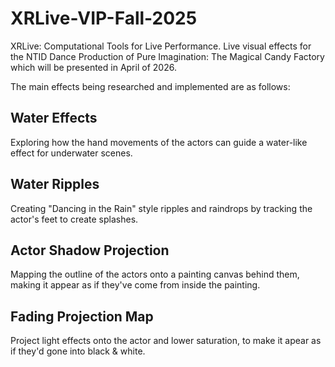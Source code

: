# XRLive-VIP-Fall-2025
XRLive: Computational Tools for Live Performance. Live visual effects for the NTID Dance Production of Pure Imagination: The Magical Candy Factory which will be presented in April of 2026.

The main effects being researched and implemented are as follows:
## Water Effects
Exploring how the hand movements of the actors can guide a water-like effect for underwater scenes.
## Water Ripples
Creating "Dancing in the Rain" style ripples and raindrops by tracking the actor's feet to create splashes.
## Actor Shadow Projection
Mapping the outline of the actors onto a painting canvas behind them, making it appear as if they've come from inside the painting.
## Fading Projection Map
Project light effects onto the actor and lower saturation, to make it apear as if they'd gone into black & white. 
